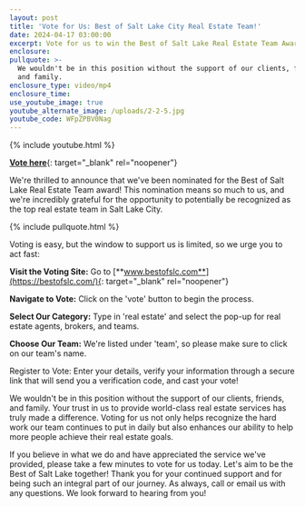```yaml
---
layout: post
title: 'Vote for Us: Best of Salt Lake City Real Estate Team!'
date: 2024-04-17 03:00:00
excerpt: Vote for us to win the Best of Salt Lake Real Estate Team Award!
enclosure:
pullquote: >-
  We wouldn't be in this position without the support of our clients, friends,
  and family.
enclosure_type: video/mp4
enclosure_time:
use_youtube_image: true
youtube_alternate_image: /uploads/2-2-5.jpg
youtube_code: WFpZPBV0Nag
---
```

{% include youtube.html %}

[**Vote here**](https://bestofslc.com/){: target="_blank" rel="noopener"}

We're thrilled to announce that we've been nominated for the Best of Salt Lake Real Estate Team award! This nomination means so much to us, and we're incredibly grateful for the opportunity to potentially be recognized as the top real estate team in Salt Lake City.

{% include pullquote.html %}

Voting is easy, but the window to support us is limited, so we urge you to act fast:

**Visit the Voting Site:** Go to [**www.bestofslc.com**](https://bestofslc.com/){: target="_blank" rel="noopener"}

**Navigate to Vote:** Click on the 'vote' button to begin the process.

**Select Our Category:** Type in 'real estate' and select the pop-up for real estate agents, brokers, and teams.

**Choose Our Team:** We're listed under 'team', so please make sure to click on our team's name.

Register to Vote: Enter your details, verify your information through a secure link that will send you a verification code, and cast your vote!

We wouldn't be in this position without the support of our clients, friends, and family. Your trust in us to provide world-class real estate services has truly made a difference. Voting for us not only helps recognize the hard work our team continues to put in daily but also enhances our ability to help more people achieve their real estate goals.

If you believe in what we do and have appreciated the service we've provided, please take a few minutes to vote for us today. Let's aim to be the Best of Salt Lake together! Thank you for your continued support and for being such an integral part of our journey. As always, call or email us with any questions. We look forward to hearing from you!